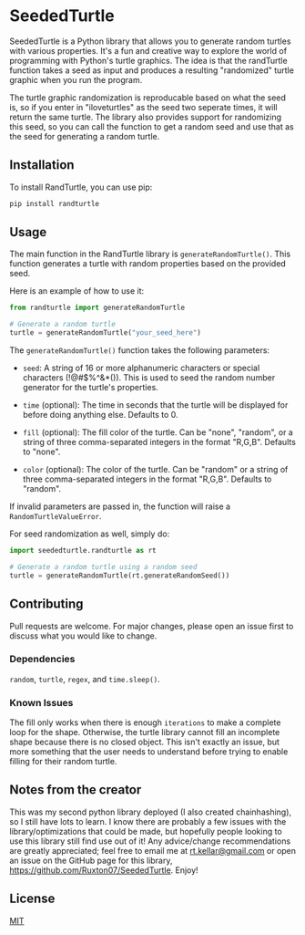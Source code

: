# SeededTurtle

SeededTurtle is a Python library that allows you to generate random turtles with various properties. It's a fun and creative way to explore the world of programming with Python's turtle graphics. The idea is that the randTurtle function takes a seed as input and produces a resulting "randomized" turtle graphic when you run the program.

The turtle graphic randomization is reproducable based on what the seed is, so if you enter in "iloveturtles" as the seed two seperate times, it will return the same turtle. The library also provides support for randomizing this seed, so you can call the function to get a random seed and use that as the seed for generating a random turtle.

## Installation

To install RandTurtle, you can use pip:

```bash
pip install randturtle
```

## Usage

The main function in the RandTurtle library is `generateRandomTurtle()`. This function generates a turtle with random properties based on the provided seed.

Here is an example of how to use it:

```python
from randturtle import generateRandomTurtle

# Generate a random turtle
turtle = generateRandomTurtle("your_seed_here")
```

The `generateRandomTurtle()` function takes the following parameters:

- `seed`: A string of 16 or more alphanumeric characters or special characters (!@#$%^&*()). This is used to seed the random number generator for the turtle's properties.

- `time` (optional): The time in seconds that the turtle will be displayed for before doing anything else. Defaults to 0.

- `fill` (optional): The fill color of the turtle. Can be "none", "random", or a string of three comma-separated integers in the format "R,G,B". Defaults to "none".

- `color` (optional): The color of the turtle. Can be "random" or a string of three comma-separated integers in the format "R,G,B". Defaults to "random".

If invalid parameters are passed in, the function will raise a `RandomTurtleValueError`.

For seed randomization as well, simply do:

```python
import seededturtle.randturtle as rt

# Generate a random turtle using a random seed
turtle = generateRandomTurtle(rt.generateRandomSeed())
```

## Contributing

Pull requests are welcome. For major changes, please open an issue first to discuss what you would like to change.

### Dependencies

`random`, `turtle`, `regex`, and `time.sleep()`.

### Known Issues

The fill only works when there is enough `iterations` to make a complete loop for the shape. Otherwise, the turtle library cannot fill an incomplete shape because there is no closed object. This isn't exactly an issue, but more something that the user needs to understand before trying to enable filling for their random turtle.

## Notes from the creator

This was my second python library deployed (I also created chainhashing), so I still have lots to learn. I know there are probably a few issues with the library/optimizations that could be made, but hopefully people looking to use this library still find use out of it! Any advice/change recommendations are greatly appreciated; feel free to email me at rt.kellar@gmail.com or open an issue on the GitHub page for this library, https://github.com/Ruxton07/SeededTurtle. Enjoy!

## License

[MIT](https://choosealicense.com/licenses/mit/)